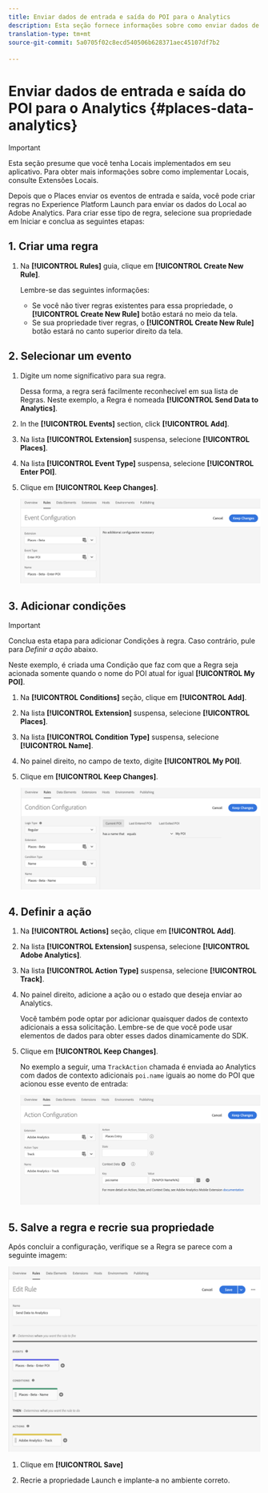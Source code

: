 ```yaml
---
title: Enviar dados de entrada e saída do POI para o Analytics
description: Esta seção fornece informações sobre como enviar dados de entrada e saída do POI ao Analytics.
translation-type: tm+mt
source-git-commit: 5a0705f02c8ecd540506b628371aec45107df7b2

---
```



# Enviar dados de entrada e saída do POI para o Analytics {#places-data-analytics}


>[!IMPORTANT]
>
>Esta seção presume que você tenha Locais implementados em seu aplicativo. Para obter mais informações sobre como implementar Locais, consulte Extensões [](/help/places-ext-aep-sdks/places-extension/places-extension.md)Locais.

Depois que o Places enviar os eventos de entrada e saída, você pode criar regras no Experience Platform Launch para enviar os dados do Local ao Adobe Analytics. Para criar esse tipo de regra, selecione sua propriedade em Iniciar e conclua as seguintes etapas:

## 1. Criar uma regra

1. Na **[!UICONTROL Rules]** guia, clique em **[!UICONTROL Create New Rule]**.

   Lembre-se das seguintes informações:

   * Se você não tiver regras existentes para essa propriedade, o **[!UICONTROL Create New Rule]** botão estará no meio da tela.
   * Se sua propriedade tiver regras, o **[!UICONTROL Create New Rule]** botão estará no canto superior direito da tela.

## 2. Selecionar um evento

1. Digite um nome significativo para sua regra.

   Dessa forma, a regra será facilmente reconhecível em sua lista de Regras. Neste exemplo, a Regra é nomeada **[!UICONTROL Send Data to Analytics]**.

1. In the **[!UICONTROL Events]** section, click **[!UICONTROL Add]**.

1. Na lista **[!UICONTROL Extension]** suspensa, selecione **[!UICONTROL Places]**.

1. Na lista **[!UICONTROL Event Type]** suspensa, selecione **[!UICONTROL Enter POI]**.

1. Clique em **[!UICONTROL Keep Changes]**.

   !["selecionar um evento"](/help/assets/pt-selectEvent.png)


## 3. Adicionar condições

>[!IMPORTANT]
>
>Conclua esta etapa para adicionar Condições à regra. Caso contrário, pule para *Definir a ação* abaixo.

Neste exemplo, é criada uma Condição que faz com que a Regra seja acionada somente quando o nome do POI atual for igual **[!UICONTROL My POI]**.

1. Na **[!UICONTROL Conditions]** seção, clique em **[!UICONTROL Add]**.

1. Na lista **[!UICONTROL Extension]** suspensa, selecione **[!UICONTROL Places]**.

1. Na lista **[!UICONTROL Condition Type]** suspensa, selecione **[!UICONTROL Name]**.

1. No painel direito, no campo de texto, digite **[!UICONTROL My POI]**.

1. Clique em **[!UICONTROL Keep Changes]**.

   !["definir uma condição"](/help/assets/pt-setCondition.png)


## 4. Definir a ação

1. Na **[!UICONTROL Actions]** seção, clique em **[!UICONTROL Add]**.

1. Na lista **[!UICONTROL Extension]** suspensa, selecione **[!UICONTROL Adobe Analytics]**.

1. Na lista **[!UICONTROL Action Type]** suspensa, selecione **[!UICONTROL Track]**.

1. No painel direito, adicione a ação ou o estado que deseja enviar ao Analytics.

   Você também pode optar por adicionar quaisquer dados de contexto adicionais a essa solicitação. Lembre-se de que você pode usar elementos de dados para obter esses dados dinamicamente do SDK.

1. Clique em **[!UICONTROL Keep Changes]**.

   No exemplo a seguir, uma `TrackAction` chamada é enviada ao Analytics com dados de contexto adicionais `poi.name` iguais ao nome do POI que acionou esse evento de entrada:

   !["definir uma ação"](/help/assets/pt-setAction.png)

## 5. Salve a regra e recrie sua propriedade

Após concluir a configuração, verifique se a Regra se parece com a seguinte imagem:

!["regra é criada"](/help/assets/pt-ruleComplete.png)

1. Clique em **[!UICONTROL Save]**

1. Recrie a propriedade Launch e implante-a no ambiente correto.
